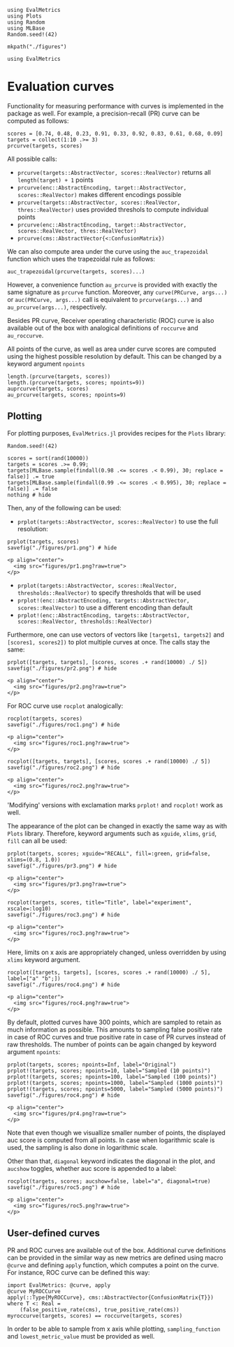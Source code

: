 ```@setup plots
using EvalMetrics
using Plots
using Random
using MLBase
Random.seed!(42)

mkpath("./figures")
```

```@setup curves
using EvalMetrics
```


# Evaluation curves


Functionality for measuring performance with curves is implemented in the package as well. For example, a precision-recall (PR) curve can be computed as follows:
```@repl curves
scores = [0.74, 0.48, 0.23, 0.91, 0.33, 0.92, 0.83, 0.61, 0.68, 0.09]
targets = collect(1:10 .>= 3)
prcurve(targets, scores)
```

All possible calls:
- `prcurve(targets::AbstractVector, scores::RealVector)` returns all `length(target) + 1` points
- `prcurve(enc::AbstractEncoding, target::AbstractVector, scores::RealVector)` makes different encodings possible
- `prcurve(targets::AbstractVector, scores::RealVector, thres::RealVector)` uses provided threshols to compute individual points
- `prcurve(enc::AbstractEncoding, target::AbstractVector, scores::RealVector, thres::RealVector)` 
- `prcurve(cms::AbstractVector{<:ConfusionMatrix})`

We can also compute area under the curve using the `auc_trapezoidal` function which uses the trapezoidal rule as follows:

```@repl curves
auc_trapezoidal(prcurve(targets, scores)...)
```

However, a convenience function `au_prcurve` is provided with exactly the same signature as `prcurve` function. Moreover, any `curve(PRCurve, args...)` or `auc(PRCurve, args...)` call is equivalent to `prcurve(args...)` and `au_prcurve(args...)`, respectively.

Besides PR curve, Receiver operating characteristic (ROC) curve is also available out of the box with analogical definitions of `roccurve` and `au_roccurve`.

All points of the curve, as well as area under curve scores are computed using the highest possible resolution by default. This can be changed by a keyword argument `npoints`

```@repl curves
length.(prcurve(targets, scores))
length.(prcurve(targets, scores; npoints=9))
auprcurve(targets, scores)
au_prcurve(targets, scores; npoints=9)
```

## Plotting
For plotting purposes, `EvalMetrics.jl` provides recipes for the `Plots` library:

```@example plots
Random.seed!(42)

scores = sort(rand(10000))
targets = scores .>= 0.99;
targets[MLBase.sample(findall(0.98 .<= scores .< 0.99), 30; replace = false)] .= true
targets[MLBase.sample(findall(0.99 .<= scores .< 0.995), 30; replace = false)] .= false
nothing # hide
```

Then, any of the following can be used:

- `prplot(targets::AbstractVector, scores::RealVector)` to use the full resolution:

```@example plots
prplot(targets, scores)
savefig("./figures/pr1.png") # hide
```

```@raw html
<p align="center">
  <img src="figures/pr1.png?raw=true">
</p>
```

- `prplot(targets::AbstractVector, scores::RealVector, thresholds::RealVector)` to specify thresholds that will be used
- `prplot!(enc::AbstractEncoding, targets::AbstractVector, scores::RealVector)` to use a different encoding than default
- `prplot!(enc::AbstractEncoding, targets::AbstractVector, scores::RealVector, thresholds::RealVector)`

Furthermore, one can use vectors of vectors like `[targets1, targets2]` and `[scores1, scores2])` to plot multiple curves at once. The calls stay the same:

```@example plots
prplot([targets, targets], [scores, scores .+ rand(10000) ./ 5])
savefig("./figures/pr2.png") # hide
```

```@raw html
<p align="center">
  <img src="figures/pr2.png?raw=true">
</p>
```

For ROC curve use `rocplot` analogically:

```@example plots
rocplot(targets, scores)
savefig("./figures/roc1.png") # hide
```

```@raw html
<p align="center">
  <img src="figures/roc1.png?raw=true">
</p>
```

```@example plots
rocplot([targets, targets], [scores, scores .+ rand(10000) ./ 5])
savefig("./figures/roc2.png") # hide
```

```@raw html
<p align="center">
  <img src="figures/roc2.png?raw=true">
</p>
```


'Modifying' versions with exclamation marks `prplot!` and `rocplot!` work as well. 

The appearance of the plot can be changed in exactly the same way as with `Plots` library. Therefore, keyword arguments such as `xguide`, `xlims`, `grid`, `fill` can all be used:

```@example plots
prplot(targets, scores; xguide="RECALL", fill=:green, grid=false, xlims=(0.8, 1.0))
savefig("./figures/pr3.png") # hide
```

```@raw html
<p align="center">
  <img src="figures/pr3.png?raw=true">
</p>
```

```@example plots
rocplot(targets, scores, title="Title", label="experiment", xscale=:log10)
savefig("./figures/roc3.png") # hide
```

```@raw html
<p align="center">
  <img src="figures/roc3.png?raw=true">
</p>
```

Here, limits on x axis are appropriately changed, unless overridden by using `xlims` keyword argument.

```@example plots
rocplot([targets, targets], [scores, scores .+ rand(10000) ./ 5], label=["a" "b";])
savefig("./figures/roc4.png") # hide
```

```@raw html
<p align="center">
  <img src="figures/roc4.png?raw=true">
</p>
```

By default, plotted curves have 300 points, which are sampled to retain as much information as possible. This amounts to sampling false positive rate in case of ROC curves and true positive rate in case of PR curves instead of raw thresholds. The number of points can be again changed by keyword argument `npoints`:

```@example plots
prplot(targets, scores; npoints=Inf, label="Original") 
prplot!(targets, scores; npoints=10, label="Sampled (10 points)") 
prplot!(targets, scores; npoints=100, label="Sampled (100 points)") 
prplot!(targets, scores; npoints=1000, label="Sampled (1000 points)") 
prplot!(targets, scores; npoints=5000, label="Sampled (5000 points)") 
savefig("./figures/roc4.png") # hide
```

```@raw html
<p align="center">
  <img src="figures/pr4.png?raw=true">
</p>
```

Note that even though we visuallize smaller number of points, the displayed auc score is computed from all points. In case when logarithmic scale is used, the sampling is also done in logarithmic scale.

Other than that, `diagonal` keyword indicates the diagonal in the plot, and `aucshow` toggles, whether auc score is appended to a label:

```@example plots
rocplot(targets, scores; aucshow=false, label="a", diagonal=true)
savefig("./figures/roc5.png") # hide
```

```@raw html
<p align="center">
  <img src="figures/roc5.png?raw=true">
</p>
```

## User-defined curves

PR and ROC curves are available out of the box. Additional curve definitions can be provided in the similar way as new metrics are defined using macro `@curve` and defining `apply` function, which computes a point on the curve. For instance, ROC curve can be defined this way:

```@repl curves
import EvalMetrics: @curve, apply 
@curve MyROCCurve
apply(::Type{MyROCCurve}, cms::AbstractVector{ConfusionMatrix{T}}) where T <: Real =
    (false_positive_rate(cms), true_positive_rate(cms))
myroccurve(targets, scores) == roccurve(targets, scores)
```

In order to be able to sample from x axis while plotting, `sampling_function` and `lowest_metric_value` must be provided as well.